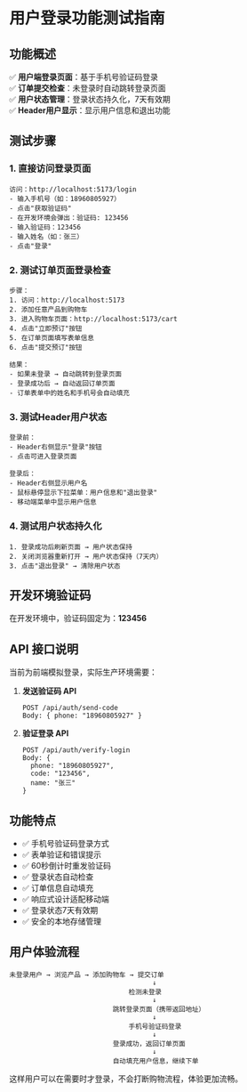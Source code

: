 # 用户登录功能测试指南

## 功能概述

✅ **用户端登录页面**：基于手机号验证码登录  
✅ **订单提交检查**：未登录时自动跳转登录页面  
✅ **用户状态管理**：登录状态持久化，7天有效期  
✅ **Header用户显示**：显示用户信息和退出功能  

## 测试步骤

### 1. 直接访问登录页面
```
访问：http://localhost:5173/login
- 输入手机号（如：18960805927）
- 点击"获取验证码"
- 在开发环境会弹出：验证码: 123456
- 输入验证码：123456
- 输入姓名（如：张三）
- 点击"登录"
```

### 2. 测试订单页面登录检查
```
步骤：
1. 访问：http://localhost:5173
2. 添加任意产品到购物车
3. 进入购物车页面：http://localhost:5173/cart
4. 点击"立即预订"按钮
5. 在订单页面填写表单信息
6. 点击"提交预订"按钮

结果：
- 如果未登录 → 自动跳转到登录页面
- 登录成功后 → 自动返回订单页面
- 订单表单中的姓名和手机号会自动填充
```

### 3. 测试Header用户状态
```
登录前：
- Header右侧显示"登录"按钮
- 点击可进入登录页面

登录后：
- Header右侧显示用户名
- 鼠标悬停显示下拉菜单：用户信息和"退出登录"
- 移动端菜单中显示用户信息
```

### 4. 测试用户状态持久化
```
1. 登录成功后刷新页面 → 用户状态保持
2. 关闭浏览器重新打开 → 用户状态保持（7天内）
3. 点击"退出登录" → 清除用户状态
```

## 开发环境验证码

在开发环境中，验证码固定为：**123456**

## API 接口说明

当前为前端模拟登录，实际生产环境需要：

1. **发送验证码 API**
   ```
   POST /api/auth/send-code
   Body: { phone: "18960805927" }
   ```

2. **验证登录 API**
   ```
   POST /api/auth/verify-login
   Body: { 
     phone: "18960805927", 
     code: "123456", 
     name: "张三" 
   }
   ```

## 功能特点

- ✅ 手机号验证码登录方式
- ✅ 表单验证和错误提示
- ✅ 60秒倒计时重发验证码
- ✅ 登录状态自动检查
- ✅ 订单信息自动填充
- ✅ 响应式设计适配移动端
- ✅ 登录状态7天有效期
- ✅ 安全的本地存储管理

## 用户体验流程

```
未登录用户 → 浏览产品 → 添加购物车 → 提交订单
                                    ↓
                              检测未登录
                                    ↓
                          跳转登录页面（携带返回地址）
                                    ↓
                              手机号验证码登录
                                    ↓
                          登录成功，返回订单页面
                                    ↓
                          自动填充用户信息，继续下单
```

这样用户可以在需要时才登录，不会打断购物流程，体验更加流畅。 